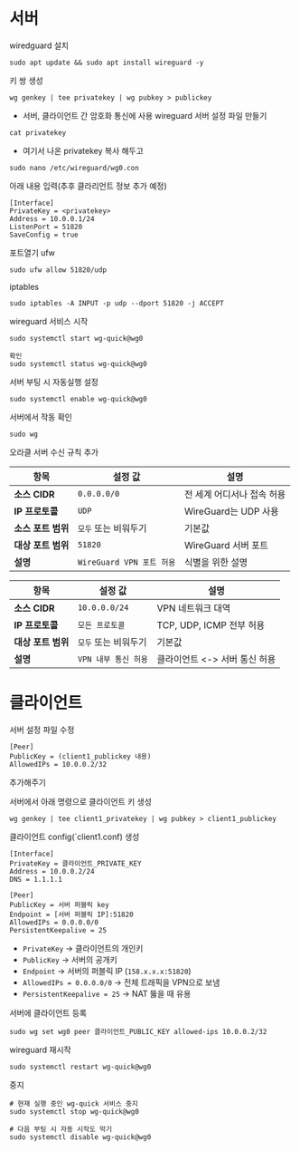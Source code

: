 # 서버
wiredguard 설치
```
sudo apt update && sudo apt install wireguard -y
```
키 쌍 생성
```
wg genkey | tee privatekey | wg pubkey > publickey
```
- 서버, 클라이언트 간 암호화 통신에 사용
wireguard 서버 설정 파일 만들기
```
cat privatekey
```
- 여기서 나온 privatekey 복사 해두고
```
sudo nano /etc/wireguard/wg0.con
```
아래 내용 입력(추후 클라리언트 정보 추가 예정)
```
[Interface]
PrivateKey = <privatekey>
Address = 10.0.0.1/24
ListenPort = 51820
SaveConfig = true
```

포트열기
ufw
```
sudo ufw allow 51820/udp
```
iptables
```
sudo iptables -A INPUT -p udp --dport 51820 -j ACCEPT
```

wireguard 서비스 시작
```
sudo systemctl start wg-quick@wg0

확인
sudo systemctl status wg-quick@wg0
```

서버 부팅 시 자동실행 설정
```
sudo systemctl enable wg-quick@wg0
```

서버에서 작동 확인
```
sudo wg
```

오라클 서버 수신 규칙 추가

| 항목           | 설정 값                  | 설명                |
| ------------ | --------------------- | ----------------- |
| **소스 CIDR**  | `0.0.0.0/0`           | 전 세계 어디서나 접속 허용   |
| **IP 프로토콜**  | `UDP`                 | WireGuard는 UDP 사용 |
| **소스 포트 범위** | `모두` 또는 비워두기          | 기본값               |
| **대상 포트 범위** | `51820`               | WireGuard 서버 포트   |
| **설명**       | `WireGuard VPN 포트 허용` | 식별을 위한 설명         |

| 항목           | 설정 값           | 설명                   |
| ------------ | -------------- | -------------------- |
| **소스 CIDR**  | `10.0.0.0/24`  | VPN 네트워크 대역          |
| **IP 프로토콜**  | `모든 프로토콜`      | TCP, UDP, ICMP 전부 허용 |
| **대상 포트 범위** | `모두` 또는 비워두기   | 기본값                  |
| **설명**       | `VPN 내부 통신 허용` | 클라이언트 <-> 서버 통신 허용   |

# 클라이언트
서버 설정 파일 수정
```
[Peer]
PublicKey = (client1_publickey 내용)
AllowedIPs = 10.0.0.2/32
```
추가해주기

서버에서 아래 명령으로 클라이언트 키 생성
```
wg genkey | tee client1_privatekey | wg pubkey > client1_publickey
```

클라이언트 config(`client1.conf) 생성
```
[Interface]
PrivateKey = 클라이언트_PRIVATE_KEY
Address = 10.0.0.2/24
DNS = 1.1.1.1

[Peer]
PublicKey = 서버 퍼블릭 key
Endpoint = [서버 퍼블릭 IP]:51820
AllowedIPs = 0.0.0.0/0
PersistentKeepalive = 25
```
- `PrivateKey` → 클라이언트의 개인키
-  `PublicKey` → 서버의 공개키
-  `Endpoint` → 서버의 퍼블릭 IP (`158.x.x.x:51820`)
- `AllowedIPs = 0.0.0.0/0` → 전체 트래픽을 VPN으로 보냄
- `PersistentKeepalive = 25` → NAT 뚫을 때 유용

서버에 클라이언트 등록
```
sudo wg set wg0 peer 클라이언트_PUBLIC_KEY allowed-ips 10.0.0.2/32
```
wireguard 재시작
```
sudo systemctl restart wg-quick@wg0
```


중지
```
# 현재 실행 중인 wg-quick 서비스 중지
sudo systemctl stop wg-quick@wg0

# 다음 부팅 시 자동 시작도 막기
sudo systemctl disable wg-quick@wg0
```